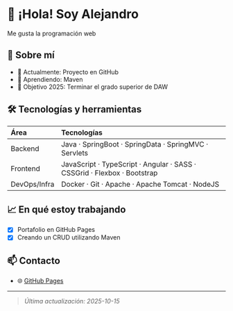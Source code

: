 # 👋 ¡Hola! Soy Alejandro

Me gusta la programación web

## 🧭 Sobre mí
- 🔭 Actualmente: Proyecto en GitHub  
- 🌱 Aprendiendo: Maven  
- 🎯 Objetivo 2025: Terminar el grado superior de DAW  

## 🛠️ Tecnologías y herramientas
| Área           | Tecnologías                                      |
|:-------------- |:----------------------------------------------- |
| Backend        | Java · SpringBoot · SpringData · SpringMVC · Servlets |
| Frontend       | JavaScript · TypeScript · Angular · SASS · CSSGrid · Flexbox · Bootstrap |
| DevOps/Infra   | Docker · Git · Apache · Apache Tomcat · NodeJS |

## 📈 En qué estoy trabajando
- [x] Portafolio en GitHub Pages
- [x] Creando un CRUD utilizando Maven

## 📫 Contacto
- 🌐 [GitHub Pages](https://github.com/alitodimarco)

---
> _Última actualización: 2025-10-15_
